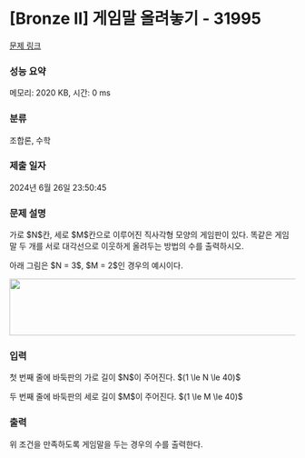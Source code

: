 # [Bronze II] 게임말 올려놓기 - 31995 

[문제 링크](https://www.acmicpc.net/problem/31995) 

### 성능 요약

메모리: 2020 KB, 시간: 0 ms

### 분류

조합론, 수학

### 제출 일자

2024년 6월 26일 23:50:45

### 문제 설명

<p>가로 $N$칸, 세로 $M$칸으로 이루어진 직사각형 모양의 게임판이 있다. 똑같은 게임말 두 개를 서로 대각선으로 이웃하게 올려두는 방법의 수를 출력하시오.</p>

<p>아래 그림은 $N = 3$, $M = 2$인 경우의 예시이다.</p>

<p style="text-align: center;"><img alt="" src="" style="width: 577px; height: 100px;"></p>

### 입력 

 <p>첫 번째 줄에 바둑판의 가로 길이 $N$이 주어진다. $(1 \le N \le 40)$</p>

<p>두 번째 줄에 바둑판의 세로 길이 $M$이 주어진다. $(1 \le M \le 40)$</p>

### 출력 

 <p>위 조건을 만족하도록 게임말을 두는 경우의 수를 출력한다.</p>

